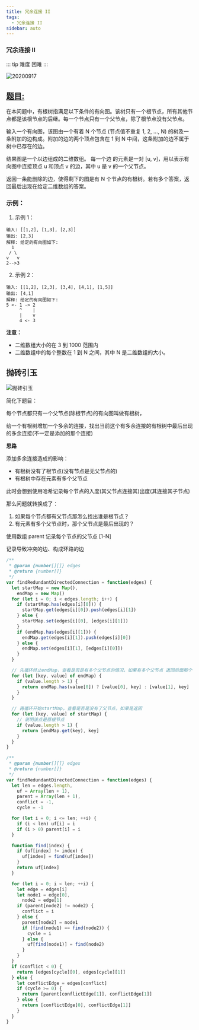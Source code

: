 ```yaml
---
title: 冗余连接 II
tags:
  - 冗余连接 II
sidebar: auto
---
```


### 冗余连接 II

::: tip 难度
困难
:::

![20200917](http://qiniu.gaowenju.com/leecode/banner/20200917.jpg)

## [题目:](https://leetcode-cn.com/problems/redundant-connection-ii/)

在本问题中，有根树指满足以下条件的有向图。该树只有一个根节点，所有其他节点都是该根节点的后继。每一个节点只有一个父节点，除了根节点没有父节点。

输入一个有向图，该图由一个有着 N 个节点 (节点值不重复 1, 2, ..., N) 的树及一条附加的边构成。附加的边的两个顶点包含在 1 到 N 中间，这条附加的边不属于树中已存在的边。

结果图是一个以边组成的二维数组。 每一个边 的元素是一对 [u, v]，用以表示有向图中连接顶点 u 和顶点 v 的边，其中 u 是 v 的一个父节点。

返回一条能删除的边，使得剩下的图是有 N 个节点的有根树。若有多个答案，返回最后出现在给定二维数组的答案。

### 示例：

1. 示例 1：

```
输入: [[1,2], [1,3], [2,3]]
输出: [2,3]
解释: 给定的有向图如下:
  1
 / \
v   v
2-->3
```

2. 示例 2：

```
输入: [[1,2], [2,3], [3,4], [4,1], [1,5]]
输出: [4,1]
解释: 给定的有向图如下:
5 <- 1 -> 2
     ^    |
     |    v
     4 <- 3
```

**注意：**

- 二维数组大小的在 3 到 1000 范围内
- 二维数组中的每个整数在 1 到 N 之间，其中 N 是二维数组的大小。

## 抛砖引玉

![抛砖引玉](http://qiniu.gaowenju.com/leecode/20200917.png)

简化下题目：

每个节点都只有一个父节点(除根节点)的有向图叫做有根树，

给一个有根树增加一个多余的连接，找出当前这个有多余连接的有根树中最后出现的多余连接(不一定是添加的那个连接)

**思路**

添加多余连接造成的影响：

- 有根树没有了根节点(没有节点是无父节点的)
- 有根树中存在元素有多个父节点

此时会想到使用哈希记录每个节点的入度(其父节点连接其)出度(其连接其子节点)

那么问题就转换成了：

1. 如果每个节点都有父节点那怎么找出谁是根节点？
2. 有元素有多个父节点时，那个父节点是最后出现的？

使用数组 parent 记录每个节点的父节点 [1-N]

记录导致冲突的边、构成环路的边

<!-- [[2,1],[3,1],[4,2],[1,4]] -->
<!-- [[5,2],[5,1],[3,1],[3,4],[3,5]] -->
<!-- [[1,2],[1,3],[2,3],[1,4],[1,5]] -->

```javascript
/**
 * @param {number[][]} edges
 * @return {number[]}
 */
var findRedundantDirectedConnection = function(edges) {
  let startMap = new Map(),
    endMap = new Map()
  for (let i = 0; i < edges.length; i++) {
    if (startMap.has(edges[i][0])) {
      startMap.get(edges[i][0]).push(edges[i][1])
    } else {
      startMap.set(edges[i][0], [edges[i][1]])
    }
    if (endMap.has(edges[i][1])) {
      endMap.get(edges[i][1]).push(edges[i][0])
    } else {
      endMap.set(edges[i][1], [edges[i][0]])
    }
  }

  // 先循环终止endMap，查看是否是有多个父节点的情况，如果有多个父节点 返回后面那个节点
  for (let [key, value] of endMap) {
    if (value.length > 1) {
      return endMap.has(value[0]) ? [value[0], key] : [value[1], key]
    }
  }

  // 再循环开始startMap，查看是否是没有了父节点，如果是返回
  for (let [key, value] of startMap) {
    // 说明该点是原根节点
    if (value.length > 1) {
      return [endMap.get(key), key]
    }
  }
}
```

```javascript
/**
 * @param {number[][]} edges
 * @return {number[]}
 */
var findRedundantDirectedConnection = function(edges) {
  let len = edges.length,
    uf = Array(len + 1),
    parent = Array(len + 1),
    conflict = -1,
    cycle = -1

  for (let i = 0; i <= len; ++i) {
    if (i < len) uf[i] = i
    if (i > 0) parent[i] = i
  }

  function find(index) {
    if (uf[index] != index) {
      uf[index] = find(uf[index])
    }
    return uf[index]
  }

  for (let i = 0; i < len; ++i) {
    let edge = edges[i]
    let node1 = edge[0],
      node2 = edge[1]
    if (parent[node2] != node2) {
      conflict = i
    } else {
      parent[node2] = node1
      if (find(node1) == find(node2)) {
        cycle = i
      } else {
        uf[find(node1)] = find(node2)
      }
    }
  }
  if (conflict < 0) {
    return [edges[cycle][0], edges[cycle][1]]
  } else {
    let conflictEdge = edges[conflict]
    if (cycle >= 0) {
      return [parent[conflictEdge[1]], conflictEdge[1]]
    } else {
      return [conflictEdge[0], conflictEdge[1]]
    }
  }
}
```
